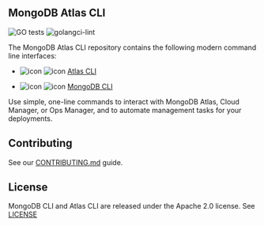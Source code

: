 ## MongoDB Atlas CLI



![GO tests](https://github.com/mongodb/mongocli/workflows/GO%20tests/badge.svg)
![golangci-lint](https://github.com/mongodb/mongocli/workflows/golangci-lint/badge.svg)




The MongoDB Atlas CLI repository contains the following modern command line interfaces:


- ![icon](https://user-images.githubusercontent.com/5663078/161286969-79ef05c2-c246-4f31-b7b5-d1a11d86e143.png#gh-light-mode-only) ![icon](https://user-images.githubusercontent.com/5663078/161287057-add82a6e-0201-45cc-8547-8e9fdd9e416a.png#gh-dark-mode-only)
  [Atlas CLI](atlascli.md)

- ![icon](https://user-images.githubusercontent.com/5663078/161287231-c1c89a79-43e7-4d53-87ea-dcb546708864.png#gh-light-mode-only) ![icon](https://user-images.githubusercontent.com/5663078/161287234-5183b35b-ec76-49ee-8161-a2859991bb8e.png#gh-dark-mode-only) 
  [MongoDB CLI](mongocli.md)


Use simple, one-line commands to interact with MongoDB Atlas, Cloud Manager, or Ops Manager, and to automate management tasks for your deployments.

## Contributing

See our [CONTRIBUTING.md](CONTRIBUTING.md) guide.

## License

MongoDB CLI and Atlas CLI are released under the Apache 2.0 license. See [LICENSE](LICENSE)
